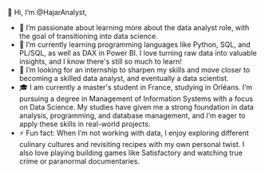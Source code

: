 👋 Hi, I’m @HajarAnalyst,
- 👀 I’m passionate about learning more about the data analyst role, with the goal of transitioning into data science.
- 🌱 I’m currently learning programming languages like Python, SQL, and PL/SQL, as well as DAX in Power BI. I love turning raw data into valuable insights, and I know there's still so much to learn!
- 💞️ I’m looking for an internship to sharpen my skills and move closer to becoming a skilled data analyst, and eventually a data scientist.
- 🎓 I am currently a master's student in France, studying in Orléans. I’m pursuing a degree in Management of Information Systems with a focus on Data Science. My studies have given me a strong foundation in data analysis, programming, and database management, and I’m eager to apply these skills in real-world projects.
- ⚡ Fun fact: When I’m not working with data, I enjoy exploring different culinary cultures and revisiting recipes with my own personal twist. I also love playing building games like Satisfactory and watching true crime or paranormal documentaries.
<!---
HajarAnalyst/HajarAnalyst is a ✨ special ✨ repository because its `README.md` (this file) appears on your GitHub profile.
You can click the Preview link to take a look at your changes.
--->
